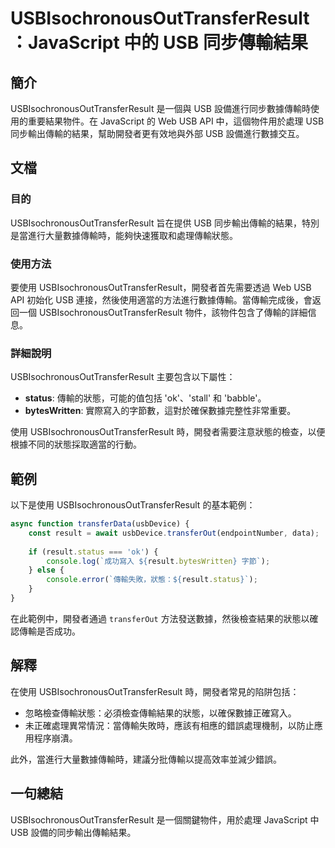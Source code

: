 <!--
Meta Description: # USBIsochronousOutTransferResult：JavaScript 中的 USB 同步傳輸結果 ## 簡介 USBIsochronousOutTransferResult 是一個與 USB 設備進行同步數據傳輸時使用的重要結果物件。在 JavaScript 的 Web USB ...
Meta Keywords: usbisochronousouttransferresult, usb, javascript, result, status
-->

# USBIsochronousOutTransferResult：JavaScript 中的 USB 同步傳輸結果

## 簡介
USBIsochronousOutTransferResult 是一個與 USB 設備進行同步數據傳輸時使用的重要結果物件。在 JavaScript 的 Web USB API 中，這個物件用於處理 USB 同步輸出傳輸的結果，幫助開發者更有效地與外部 USB 設備進行數據交互。

## 文檔
### 目的
USBIsochronousOutTransferResult 旨在提供 USB 同步輸出傳輸的結果，特別是當進行大量數據傳輸時，能夠快速獲取和處理傳輸狀態。

### 使用方法
要使用 USBIsochronousOutTransferResult，開發者首先需要透過 Web USB API 初始化 USB 連接，然後使用適當的方法進行數據傳輸。當傳輸完成後，會返回一個 USBIsochronousOutTransferResult 物件，該物件包含了傳輸的詳細信息。

### 詳細說明
USBIsochronousOutTransferResult 主要包含以下屬性：

- **status**: 傳輸的狀態，可能的值包括 'ok'、'stall' 和 'babble'。
- **bytesWritten**: 實際寫入的字節數，這對於確保數據完整性非常重要。

使用 USBIsochronousOutTransferResult 時，開發者需要注意狀態的檢查，以便根據不同的狀態採取適當的行動。

## 範例
以下是使用 USBIsochronousOutTransferResult 的基本範例：

```javascript
async function transferData(usbDevice) {
    const result = await usbDevice.transferOut(endpointNumber, data);
    
    if (result.status === 'ok') {
        console.log(`成功寫入 ${result.bytesWritten} 字節`);
    } else {
        console.error(`傳輸失敗，狀態：${result.status}`);
    }
}
```

在此範例中，開發者通過 `transferOut` 方法發送數據，然後檢查結果的狀態以確認傳輸是否成功。

## 解釋
在使用 USBIsochronousOutTransferResult 時，開發者常見的陷阱包括：
- 忽略檢查傳輸狀態：必須檢查傳輸結果的狀態，以確保數據正確寫入。
- 未正確處理異常情況：當傳輸失敗時，應該有相應的錯誤處理機制，以防止應用程序崩潰。

此外，當進行大量數據傳輸時，建議分批傳輸以提高效率並減少錯誤。

## 一句總結
USBIsochronousOutTransferResult 是一個關鍵物件，用於處理 JavaScript 中 USB 設備的同步輸出傳輸結果。